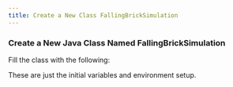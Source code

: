 ```yaml
---
title: Create a New Class FallingBrickSimulation
---
```

### Create a New Java Class Named FallingBrickSimulation
   Fill the class with the following:
   
   These are just the initial variables and environment setup.

<pre><code data-url-index="0" data-snippet="complete" id="FallingBrickSim"></code></pre>


<script id="snippetscript" src=https://cdn.rawgit.com/ihmcrobotics/ihmcrobotics.github.io/source/websitedocs/website/static/snippetautomation/codesnippets.js sources=Array.of("https://rawgit.com/ihmcrobotics/ihmc-open-robotics-software/master/example-simulations/src/main/java/us/ihmc/exampleSimulations/fallingBrick/FallingBrickSimulation.java")></script>